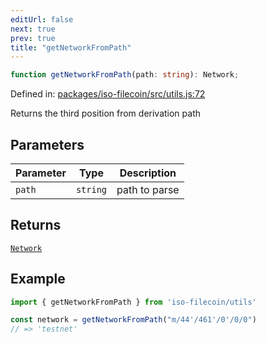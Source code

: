 ```yaml
---
editUrl: false
next: true
prev: true
title: "getNetworkFromPath"
---
```


```ts
function getNetworkFromPath(path: string): Network;
```

Defined in: [packages/iso-filecoin/src/utils.js:72](https://github.com/hugomrdias/filecoin/blob/main/packages/iso-filecoin/src/utils.js#L72)

Returns the third position from derivation path

## Parameters

| Parameter | Type | Description |
| ------ | ------ | ------ |
| `path` | `string` | path to parse |

## Returns

[`Network`](/api/iso-filecoin/types/type-aliases/network/)

## Example

```ts twoslash
import { getNetworkFromPath } from 'iso-filecoin/utils'

const network = getNetworkFromPath("m/44'/461'/0'/0/0")
// => 'testnet'
